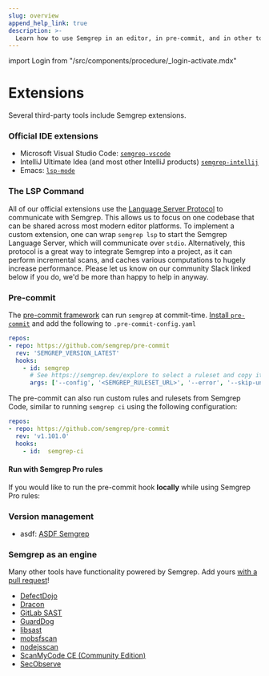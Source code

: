 ```yaml
---
slug: overview
append_help_link: true
description: >-
  Learn how to use Semgrep in an editor, in pre-commit, and in other tools.
---
```



import Login from "/src/components/procedure/_login-activate.mdx"

# Extensions

Several third-party tools include Semgrep extensions.

### Official IDE extensions

- Microsoft Visual Studio Code: [`semgrep-vscode`](https://marketplace.visualstudio.com/items?itemName=semgrep.semgrep)
- IntelliJ Ultimate Idea (and most other IntelliJ products) [`semgrep-intellij`](https://plugins.jetbrains.com/plugin/22622-semgrep)
- Emacs: [`lsp-mode`](https://github.com/emacs-lsp/lsp-mode)

### The LSP Command

All of our official extensions use the [Language Server Protocol](https://microsoft.github.io/language-server-protocol/) to communicate
with Semgrep. This allows us to focus on one codebase that can be shared across most modern editor platforms. To implement a custom extension,
one can wrap `semgrep lsp` to start the Semgrep Language Server, which will communicate over `stdio`. Alternatively, this protocol is a
great way to integrate Semgrep into a project, as it can perform incremental scans, and caches various computations to hugely increase performance.
Please let us know on our community Slack linked below if you do, we'd be more than happy to help in anyway.

### Pre-commit

The [pre-commit framework](https://pre-commit.com/) can run `semgrep` at commit-time. [Install `pre-commit`](https://pre-commit.com/#install) and add the following to `.pre-commit-config.yaml`

```yaml
repos:
- repo: https://github.com/semgrep/pre-commit
  rev: 'SEMGREP_VERSION_LATEST'
  hooks:
    - id: semgrep
      # See https://semgrep.dev/explore to select a ruleset and copy its URL
      args: ['--config', '<SEMGREP_RULESET_URL>', '--error', '--skip-unknown-extensions']
```

The pre-commit can also run custom rules and rulesets from Semgrep Code, similar to running `semgrep ci` using the following configuration:

```yaml
repos:
- repo: https://github.com/semgrep/pre-commit
  rev: 'v1.101.0'
  hooks:
    - id:  semgrep-ci
```

#### Run with Semgrep Pro rules

If you would like to run the pre-commit hook **locally** while using Semgrep Pro rules:

<Login />

### Version management

- asdf: [ASDF Semgrep](https://github.com/brentjanderson/asdf-semgrep)

### Semgrep as an engine

Many other tools have functionality powered by Semgrep.
Add yours [with a pull request](https://github.com/semgrep/semgrep-docs)!

- [DefectDojo](https://github.com/DefectDojo/django-DefectDojo/pull/2781)
- [Dracon](https://github.com/thought-machine/dracon)
- [GitLab SAST](https://docs.gitlab.com/ee/user/application_security/sast/#multi-project-support)
- [GuardDog](https://github.com/datadog/guarddog)
- [libsast](https://github.com/ajinabraham/libsast)
- [mobsfscan](https://github.com/MobSF/mobsfscan)
- [nodejsscan](https://github.com/ajinabraham/nodejsscan)
- [ScanMyCode CE (Community Edition)](https://github.com/marcinguy/scanmycode-ce)
- [SecObserve](https://github.com/MaibornWolff/SecObserve)
